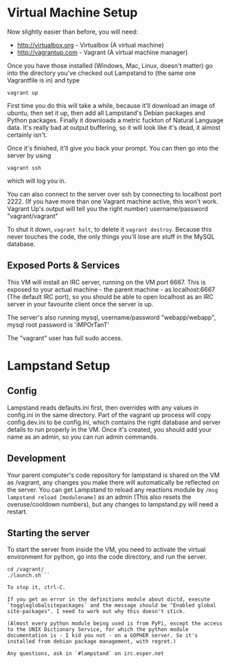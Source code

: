 # Virtual Machine Setup

Now slightly easier than before, you will need:

* http://virtualbox.org - Virtualbox (A virtual machine)
* http://vagrantup.com - Vagrant (A virtual machine manager)

Once you have those installed (Windows, Mac, Linux, doesn't matter) go into the directory you've checked out Lampstand to (the same one Vagrantfile is in) and type

`vagrant up`

First time you do this will take a while, because it'll download an image of ubuntu, then set it up, then add all Lampstand's Debian packages and Python packages. Finally it downloads a metric fuckton of Natural Language data. It's really bad at output buffering, so it will look like it's dead, it almost certainly isn't.

Once it's finished, it'll give you back your prompt. You can then go into the server by using

`vagrant ssh`

which will log you in.

You can also connect to the server over ssh by connecting to localhost port 2222. (If you have more than one Vagrant machine active, this won't work. Vagrant Up's output will tell you the right number) username/password "vagrant/vagrant"


To shut it down, `vagrant halt`, to delete it `vagrant destroy`. Because this never touches the code, the only things you'll lose are stuff in the MySQL database.


## Exposed Ports & Services

This VM will install an IRC server, running on the VM port 6667. This is exposed to your actual machine - the parent machine - as localhost:6667 (The default IRC port), so you should be able to open localhost as an IRC server in your favourite client once the server is up.

The server's also running mysql, username/password "webapp/webapp", mysql root password is 'iMPOrTanT'

The "vagrant" user has full sudo access.

# Lampstand Setup

## Config 

Lampstand reads defaults.ini first, then overrides with any values in config.ini in the same directory. Part of the vagrant up process will copy config.dev.ini to be config.ini, which contains the right database and server details to run properly in the VM. Once it's created, you should add your name as an admin, so you can run admin commands. 

## Development

Your parent computer's code repository for lampstand is shared on the VM as /vagrant, any changes you make there will automatically be reflected on the server. You can get Lampstand to reload any reactions module by `/msg lampstand reload [modulename]` as an admin (This also resets the overuse/cooldown numbers), but any changes to lampstand.py will need a restart.

## Starting the server

To start the server from inside the VM, you need to activate the virtual environment for python, go into the code directory, and run the server.

```workon lampstand
cd /vagrant/
./launch.sh```

To stop it, ctrl-C.

If you get an error in the definitions module about dictd, execute `toggleglobalsitepackages` and the message should be "Enabled global site-packages". I need to work out why this doesn't stick.

(Almost every python module being used is from PyPi, except the access to the UNIX Dictionary Service, for which the python module documentation is - I kid you not - on a GOPHER server. So it's installed from debian package management, with regret.)

Any questions, ask in `#lampstand` on irc.esper.net